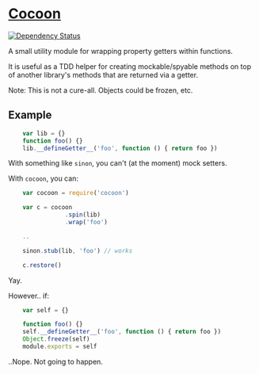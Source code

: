 # [Cocoon](https://npmjs.org/package/cocoon)

[![Dependency Status](https://david-dm.org/brentlintner/cocoon.svg)](https://david-dm.org/brentlintner/cocoon)

A small utility module for wrapping property getters within functions.

It is useful as a TDD helper for creating mockable/spyable methods on top of another
library's methods that are returned via a getter.

Note: This is not a cure-all. Objects could be frozen, etc.

## Example

```javascript
    var lib = {}
    function foo() {}
    lib.__defineGetter__('foo', function () { return foo })
```

With something like `sinon`, you can't (at the moment) mock setters.

With `cocoon`, you can:

```javascript
    var cocoon = require('cocoon')

    var c = cocoon
                .spin(lib)
                .wrap('foo')

    ..

    sinon.stub(lib, 'foo') // works

    c.restore()
```

Yay.

However.. if:

```javascript
    var self = {}

    function foo() {}
    self.__defineGetter__('foo', function () { return foo })
    Object.freeze(self)
    module.exports = self
```

..Nope. Not going to happen.
